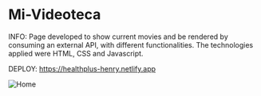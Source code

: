 # Mi-Videoteca

INFO: Page developed to show current movies and be rendered by consuming an external API, with different functionalities. The technologies applied were HTML, CSS and Javascript.

DEPLOY: https://healthplus-henry.netlify.app

![Home](https://github.com/JornabeDV/Mi-Videoteca/assets/103864663/2e580fe7-b774-4bcc-9608-808bed91e162)
